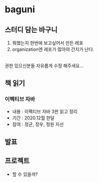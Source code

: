 # baguni
## 스터디 담는 바구니
1. 뭐했는지 한번에 보고싶어서 만든 레포
2. organization엔 레포가 많아야 간지가 난다.
<br>
권한 있으신분들 자유롭게 수정 해주세요...

## 책 읽기
### 이펙티브 자바
- 내용 : 이펙티브 자바 3판 읽고 정리
- 기간 : 2020.12월 한달
- 참여 : 정균, 정우, 정원 지선


## 발표


## 프로젝트
- 할 수 있을까?
